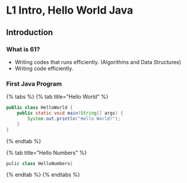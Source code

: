 # L1 Intro, Hello World Java

## Introduction

### What is 61?

* Writing codes that runs efficiently. \(Algorithms and Data Structures\)
* Writing code efficiently.

### First Java Program

{% tabs %}
{% tab title="Hello World" %}
```java
public class HelloWorld {
    public static void main(String[] args) {
        System.out.println("Hello World!");
    }
}
```
{% endtab %}

{% tab title="Hello Numbers" %}
```java
pulic class HelloNumbers{

```
{% endtab %}
{% endtabs %}



